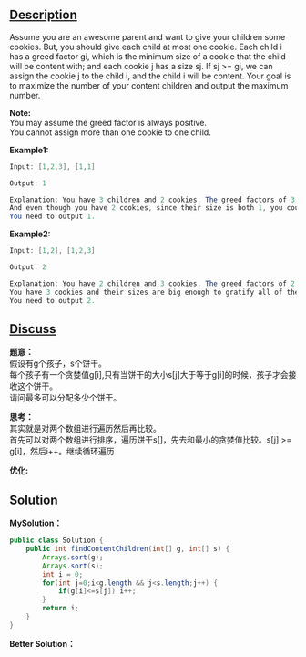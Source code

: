 ## [Description](https://leetcode.com/problems/assign-cookies/#/description)
Assume you are an awesome parent and want to give your children some cookies. But, you should give each child at most one cookie. Each child i has a greed factor gi, which is the minimum size of a cookie that the child will be content with; and each cookie j has a size sj. If sj >= gi, we can assign the cookie j to the child i, and the child i will be content. Your goal is to maximize the number of your content children and output the maximum number.  

**Note:**    
You may assume the greed factor is always positive.   
You cannot assign more than one cookie to one child.

**Example1:**  
```java
Input: [1,2,3], [1,1]

Output: 1

Explanation: You have 3 children and 2 cookies. The greed factors of 3 children are 1, 2, 3.
And even though you have 2 cookies, since their size is both 1, you could only make the child whose greed factor is 1 content.
You need to output 1.
```

**Example2:**  
```java
Input: [1,2], [1,2,3]

Output: 2

Explanation: You have 2 children and 3 cookies. The greed factors of 2 children are 1, 2.
You have 3 cookies and their sizes are big enough to gratify all of the children,
You need to output 2.
```

## [Discuss]()
**题意：**   
假设有g个孩子，s个饼干。   
每个孩子有一个贪婪值g[i],只有当饼干的大小s[j]大于等于g[i]的时候，孩子才会接收这个饼干。   
请问最多可以分配多少个饼干。

**思考：**  
其实就是对两个数组进行遍历然后再比较。  
首先可以对两个数组进行排序，遍历饼干s[]，先去和最小的贪婪值比较。s[j] >= g[i]，然后i++。继续循环遍历

**优化:**   


## Solution
**MySolution：**   
```java
public class Solution {
    public int findContentChildren(int[] g, int[] s) {
        Arrays.sort(g);
        Arrays.sort(s);
        int i = 0;
        for(int j=0;i<g.length && j<s.length;j++) {
        	if(g[i]<=s[j]) i++;
        }
        return i;
    }
}
```

**Better Solution：**  

